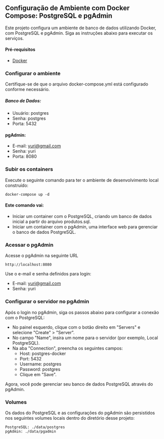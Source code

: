 ## Configuração de Ambiente com Docker Compose: PostgreSQL e pgAdmin

Este projeto configura um ambiente de banco de dados utilizando Docker, com PostgreSQL e pgAdmin. Siga as instruções abaixo para executar os serviços.

#### Pré-requisitos

- [Docker](https://docs.docker.com/engine/install/)

### Configurar o ambiente

Certifique-se de que o arquivo docker-compose.yml está configurado conforme necessário.

##### Banco de Dados:

- Usuário: postgres
- Senha: postgres
- Porta: 5432

#### pgAdmin:
- E-mail: yuri@gmail.com
- Senha: yuri
- Porta: 8080

### Subir os containers

Execute o seguinte comando para ter o ambiente de desenvolvimento local construído:

```shell
docker-compose up -d
```

#### Este comando vai:

- Iniciar um container com o PostgreSQL, criando um banco de dados inicial a partir do arquivo produtos.sql.
- Iniciar um container com o pgAdmin, uma interface web para gerenciar o banco de dados PostgreSQL.

### Acessar o pgAdmin

Acesse o pgAdmin na seguinte URL

```shell
http://localhost:8080
```

Use o e-mail e senha definidos para login:

- E-mail: yuri@gmail.com
- Senha: yuri

### Configurar o servidor no pgAdmin

Após o login no pgAdmin, siga os passos abaixo para configurar a conexão com o PostgreSQL:

- No painel esquerdo, clique com o botão direito em "Servers" e selecione "Create" > "Server".
- No campo "Name", insira um nome para o servidor (por exemplo, Local PostgreSQL).
- Na aba "Connection", preencha os seguintes campos:
  - Host: postgres-docker
  - Port: 5432
  - Username: postgres
  - Password: postgres
  - Clique em "Save".

Agora, você pode gerenciar seu banco de dados PostgreSQL através do pgAdmin.

### Volumes

Os dados do PostgreSQL e as configurações do pgAdmin são persistidos nos seguintes volumes locais dentro do diretório desse projeto:

```
PostgreSQL: ./data/postgres
pgAdmin: ./data/pgadmin
```


